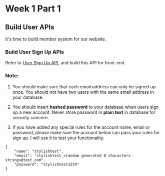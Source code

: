 # Week 1 Part 1

## Build User APIs

It's time to build member system for our website.

### Build User Sign Up APIs

Refer to [User Sign Up API](https://github.com/AppWorks-School-Materials/API-Doc/tree/master/Canchu#user-sign-up-api), and build this API for front-end.


### Note:

1. You should make sure that each email address can only be signed up once. You should not have two users with the same email address in your database.

2. You should insert **hashed password** to your database when users sign up a new account. Never store password in **plain text** in database for security concern.

3. If you have added any special rules for the account name, email or password, please make sure the account below can pass your rules for sign up. I will use it to test your functionality.

```
{
    "name": "stylishtest",
    "email": "stylishtest_<random generated 8 characters string>@test.com",
    "password": "stylishtest1234"
}
```